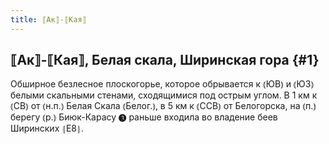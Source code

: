 ```yaml
---
title: ⟦Ак⟧-⟦Кая⟧
---
```

## ⟦Ак⟧-⟦Кая⟧, Белая скала, Ширинская гора {#1}

Обширное безлесное плоскогорье, которое обрывается к ⦅ЮВ⦆ и ⦅ЮЗ⦆ белыми скальными стенами, сходящимися под острым углом. В 1 км к ⦅СВ⦆ от ⦅н.п.⦆ Белая Скала ⦅Белог.⦆, в 5 км к ⦅ССВ⦆ от Белогорска, на ⦅п.⦆ берегу ⦅р.⦆ Биюк-Карасу ❸ раньше входила во владение беев Ширинских ⦃Е8⦄.
